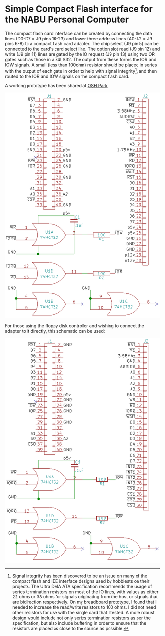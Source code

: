 # Simple Compact Flash interface for the NABU Personal Computer

The compact flash card interface can be created by connecting the data lines (D0-D7 = J9 pins 16-23) and lower three address lines (A0-A2 = J9 pins 6-8) to a compact flash card adapter.  The chip select (J9 pin 5) can be connected to the card's card select line.  The option slot read (J9 pin 12) and write (J9 pin 11) lines are gated by the IO request (J9 pin 13) using two OR gates such as those in a 74LS32.  The output from these forms the IOR and IOW signals.  A small (less than 100ohm) resistor should be placed in series with the output of each gate in order to help with signal integrity[^1], and then routed to the IOR and IOW signals on the compact flash card.

A working prototype has been shared at [OSH Park](https://oshpark.com/shared_projects/MVhAVmNW)

![schematic](https://github.com/randomvariations/nabu.cpm/blob/main/cf_adapter/images/cf_schematic.png?raw=true)

For those using the floppy disk controller and wishing to connect the adapter to it directly, this schematic can be used:

![schematic](https://github.com/randomvariations/nabu.cpm/blob/main/cf_adapter/images/cf_schematic_fdc.png?raw=true)


[^1]:  Signal integrity has been discovered to be an issue on many of the compact flash and IDE interface designs used by hobbiests on their projects.  The Ultra DMA ATA specification recommends the usage of series termination resistors on most of the IO lines, with values as either 22 ohms or 33 ohms for signals originating from the host or signals that are bidirection respectively.  On my breadboard prototype, I found that I needed to increase the read/write resistors to 100 ohms.  I did not need other resistors for use with the single card that I tested.  A more robust design would include not only series termination resistors as per the specification, but also include buffering in order to ensure that the resistors are placed as close to the source as possible.

